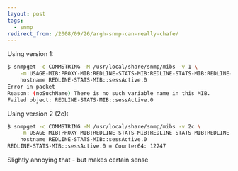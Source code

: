 ```yaml
---
layout: post
tags:
  - snmp
redirect_from: /2008/09/26/argh-snmp-can-really-chafe/
---
```


Using version 1:

```bash
$ snmpget -c COMMSTRING -M /usr/local/share/snmp/mibs -v 1 \
	-m USAGE-MIB:PROXY-MIB:REDLINE-STATS-MIB:REDLINE-STATS-MIB:REDLINE-CONFIG-MIB \
	hostname REDLINE-STATS-MIB::sessActive.0
Error in packet
Reason: (noSuchName) There is no such variable name in this MIB.
Failed object: REDLINE-STATS-MIB::sessActive.0
```
Using version 2 (2c):

```bash
$ snmpget -c COMMSTRING -M /usr/local/share/snmp/mibs -v 2c \
	-m USAGE-MIB:PROXY-MIB:REDLINE-STATS-MIB:REDLINE-STATS-MIB:REDLINE-CONFIG-MIB \
	hostname REDLINE-STATS-MIB::sessActive.0
REDLINE-STATS-MIB::sessActive.0 = Counter64: 12247
```
Slightly annoying that - but makes certain sense
